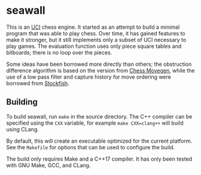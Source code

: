 # seawall

This is an [UCI] chess engine. It started as an attempt to build a minimal program that was able to play chess. Over
time, it has gained features to make it stronger, but it still implements only a subset of UCI necessary to play
games. The evaluation function uses only piece square tables and bitboards; there is no loop over the pieces.

Some ideas have been borrowed more directly than others; the obstruction difference algorithm is based on the version
from [Chess Movegen], while the use of a low pass filter and capture history for move ordering were borrowed from
[Stockfish].

## Building

To build seawall, run `make` in the source directory. The C++ compiler can be specified using the `CXX` variable, for
example `make CXX=clang++` will build using CLang.

By default, this will create an executable optimized for the current platform. See the `Makefile` for options that can
be used to configure the build.

The build only requires Make and a C++17 compiler. It has only been tested with GNU Make, GCC, and CLang.

[uci]: https://www.chessprogramming.org/UCI
[chess movegen]: https://github.com/Gigantua/Chess_Movegen
[stockfish]: https://github.com/official-stockfish/Stockfish

